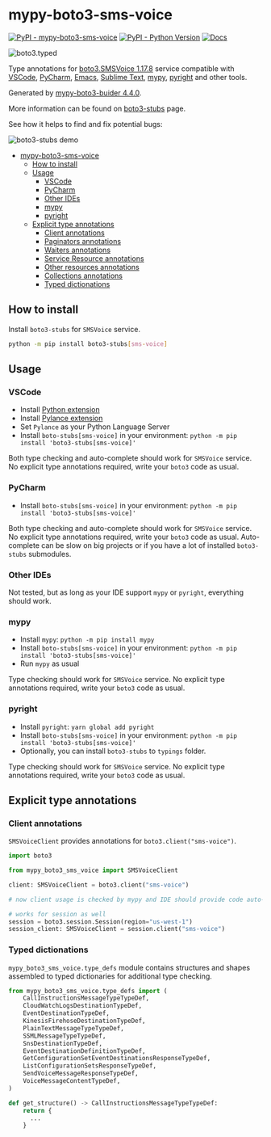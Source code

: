 # mypy-boto3-sms-voice

[![PyPI - mypy-boto3-sms-voice](https://img.shields.io/pypi/v/mypy-boto3-sms-voice.svg?color=blue)](https://pypi.org/project/mypy-boto3-sms-voice)
[![PyPI - Python Version](https://img.shields.io/pypi/pyversions/mypy-boto3-sms-voice.svg?color=blue)](https://pypi.org/project/mypy-boto3-sms-voice)
[![Docs](https://img.shields.io/readthedocs/mypy-boto3-builder.svg?color=blue)](https://mypy-boto3-builder.readthedocs.io/)

![boto3.typed](https://github.com/vemel/mypy_boto3_builder/raw/master/logo.png)

Type annotations for
[boto3.SMSVoice 1.17.8](https://boto3.amazonaws.com/v1/documentation/api/1.17.8/reference/services/sms-voice.html#SMSVoice) service
compatible with
[VSCode](https://code.visualstudio.com/),
[PyCharm](https://www.jetbrains.com/pycharm/),
[Emacs](https://www.gnu.org/software/emacs/),
[Sublime Text](https://www.sublimetext.com/),
[mypy](https://github.com/python/mypy),
[pyright](https://github.com/microsoft/pyright)
and other tools.

Generated by [mypy-boto3-buider 4.4.0](https://github.com/vemel/mypy_boto3_builder).

More information can be found on [boto3-stubs](https://pypi.org/project/boto3-stubs/) page.

See how it helps to find and fix potential bugs:

![boto3-stubs demo](https://github.com/vemel/mypy_boto3_builder/raw/master/demo.gif)

- [mypy-boto3-sms-voice](#mypy-boto3-sms-voice)
  - [How to install](#how-to-install)
  - [Usage](#usage)
    - [VSCode](#vscode)
    - [PyCharm](#pycharm)
    - [Other IDEs](#other-ides)
    - [mypy](#mypy)
    - [pyright](#pyright)
  - [Explicit type annotations](#explicit-type-annotations)
    - [Client annotations](#client-annotations)
    - [Paginators annotations](#paginators-annotations)
    - [Waiters annotations](#waiters-annotations)
    - [Service Resource annotations](#service-resource-annotations)
    - [Other resources annotations](#other-resources-annotations)
    - [Collections annotations](#collections-annotations)
    - [Typed dictionations](#typed-dictionations)

## How to install

Install `boto3-stubs` for `SMSVoice` service.

```bash
python -m pip install boto3-stubs[sms-voice]
```

## Usage

### VSCode

- Install [Python extension](https://marketplace.visualstudio.com/items?itemName=ms-python.python)
- Install [Pylance extension](https://marketplace.visualstudio.com/items?itemName=ms-python.vscode-pylance)
- Set `Pylance` as your Python Language Server
- Install `boto-stubs[sms-voice]` in your environment: `python -m pip install 'boto3-stubs[sms-voice]'`

Both type checking and auto-complete should work for `SMSVoice` service.
No explicit type annotations required, write your `boto3` code as usual.

### PyCharm

- Install `boto-stubs[sms-voice]` in your environment: `python -m pip install 'boto3-stubs[sms-voice]'`

Both type checking and auto-complete should work for `SMSVoice` service.
No explicit type annotations required, write your `boto3` code as usual.
Auto-complete can be slow on big projects or if you have a lot of installed `boto3-stubs` submodules.

### Other IDEs

Not tested, but as long as your IDE support `mypy` or `pyright`, everything should work.

### mypy

- Install `mypy`: `python -m pip install mypy`
- Install `boto-stubs[sms-voice]` in your environment: `python -m pip install 'boto3-stubs[sms-voice]'`
- Run `mypy` as usual

Type checking should work for `SMSVoice` service.
No explicit type annotations required, write your `boto3` code as usual.

### pyright

- Install `pyright`: `yarn global add pyright`
- Install `boto-stubs[sms-voice]` in your environment: `python -m pip install 'boto3-stubs[sms-voice]'`
- Optionally, you can install `boto3-stubs` to `typings` folder.

Type checking should work for `SMSVoice` service.
No explicit type annotations required, write your `boto3` code as usual.

## Explicit type annotations

### Client annotations

`SMSVoiceClient` provides annotations for `boto3.client("sms-voice")`.

```python
import boto3

from mypy_boto3_sms_voice import SMSVoiceClient

client: SMSVoiceClient = boto3.client("sms-voice")

# now client usage is checked by mypy and IDE should provide code auto-complete

# works for session as well
session = boto3.session.Session(region="us-west-1")
session_client: SMSVoiceClient = session.client("sms-voice")
```








### Typed dictionations

`mypy_boto3_sms_voice.type_defs` module contains structures and shapes assembled
to typed dictionaries for additional type checking.

```python
from mypy_boto3_sms_voice.type_defs import (
    CallInstructionsMessageTypeTypeDef,
    CloudWatchLogsDestinationTypeDef,
    EventDestinationTypeDef,
    KinesisFirehoseDestinationTypeDef,
    PlainTextMessageTypeTypeDef,
    SSMLMessageTypeTypeDef,
    SnsDestinationTypeDef,
    EventDestinationDefinitionTypeDef,
    GetConfigurationSetEventDestinationsResponseTypeDef,
    ListConfigurationSetsResponseTypeDef,
    SendVoiceMessageResponseTypeDef,
    VoiceMessageContentTypeDef,
)

def get_structure() -> CallInstructionsMessageTypeTypeDef:
    return {
      ...
    }
```
